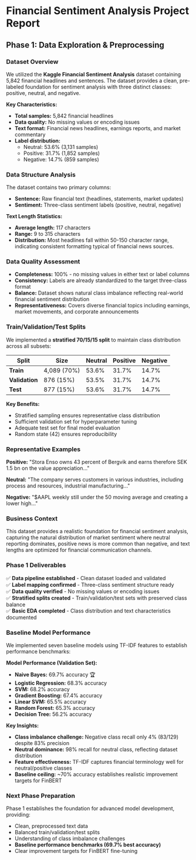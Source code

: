 # Financial Sentiment Analysis Project Report

## Phase 1: Data Exploration & Preprocessing

### Dataset Overview
We utilized the **Kaggle Financial Sentiment Analysis** dataset containing 5,842 financial headlines and sentences. The dataset provides a clean, pre-labeled foundation for sentiment analysis with three distinct classes: positive, neutral, and negative.

**Key Characteristics:**
- **Total samples:** 5,842 financial headlines
- **Data quality:** No missing values or encoding issues
- **Text format:** Financial news headlines, earnings reports, and market commentary
- **Label distribution:** 
  - Neutral: 53.6% (3,131 samples)
  - Positive: 31.7% (1,852 samples) 
  - Negative: 14.7% (859 samples)

### Data Structure Analysis
The dataset contains two primary columns:
- **Sentence:** Raw financial text (headlines, statements, market updates)
- **Sentiment:** Three-class sentiment labels (positive, neutral, negative)

**Text Length Statistics:**
- **Average length:** 117 characters
- **Range:** 9 to 315 characters
- **Distribution:** Most headlines fall within 50-150 character range, indicating consistent formatting typical of financial news sources.

### Data Quality Assessment
- **Completeness:** 100% - no missing values in either text or label columns
- **Consistency:** Labels are already standardized to the target three-class format
- **Balance:** Dataset shows natural class imbalance reflecting real-world financial sentiment distribution
- **Representativeness:** Covers diverse financial topics including earnings, market movements, and corporate announcements

### Train/Validation/Test Splits
We implemented a **stratified 70/15/15 split** to maintain class distribution across all subsets:

| Split | Size | Neutral | Positive | Negative |
|-------|------|---------|----------|----------|
| **Train** | 4,089 (70%) | 53.6% | 31.7% | 14.7% |
| **Validation** | 876 (15%) | 53.5% | 31.7% | 14.7% |
| **Test** | 877 (15%) | 53.6% | 31.7% | 14.7% |

**Key Benefits:**
- Stratified sampling ensures representative class distribution
- Sufficient validation set for hyperparameter tuning
- Adequate test set for final model evaluation
- Random state (42) ensures reproducibility

### Representative Examples
**Positive:** "Stora Enso owns 43 percent of Bergvik and earns therefore SEK 1.5 bn on the value appreciation..."

**Neutral:** "The company serves customers in various industries, including process and resources, industrial manufacturing..."

**Negative:** "$AAPL weekly still under the 50 moving average and creating a lower high..."

### Business Context
This dataset provides a realistic foundation for financial sentiment analysis, capturing the natural distribution of market sentiment where neutral reporting dominates, positive news is more common than negative, and text lengths are optimized for financial communication channels.

### Phase 1 Deliverables
✅ **Data pipeline established** - Clean dataset loaded and validated  
✅ **Label mapping confirmed** - Three-class sentiment structure ready  
✅ **Data quality verified** - No missing values or encoding issues  
✅ **Stratified splits created** - Train/validation/test sets with preserved class balance  
✅ **Basic EDA completed** - Class distribution and text characteristics documented  

### Baseline Model Performance
We implemented seven baseline models using TF-IDF features to establish performance benchmarks:

**Model Performance (Validation Set):**
- **Naive Bayes:** 69.7% accuracy 🏆
- **Logistic Regression:** 68.3% accuracy
- **SVM:** 68.2% accuracy
- **Gradient Boosting:** 67.4% accuracy
- **Linear SVM:** 65.5% accuracy
- **Random Forest:** 65.3% accuracy
- **Decision Tree:** 56.2% accuracy

**Key Insights:**
- **Class imbalance challenge:** Negative class recall only 4% (83/129) despite 83% precision
- **Neutral dominance:** 98% recall for neutral class, reflecting dataset distribution
- **Feature effectiveness:** TF-IDF captures financial terminology well for neutral/positive classes
- **Baseline ceiling:** ~70% accuracy establishes realistic improvement targets for FinBERT

### Next Phase Preparation
Phase 1 establishes the foundation for advanced model development, providing:
- Clean, preprocessed text data
- Balanced train/validation/test splits
- Understanding of class imbalance challenges
- **Baseline performance benchmarks (69.7% best accuracy)**
- Clear improvement targets for FinBERT fine-tuning